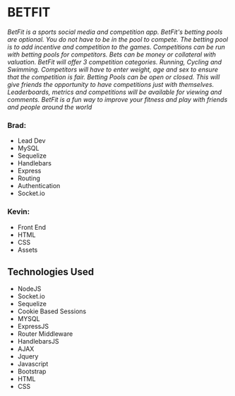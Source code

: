 # BETFIT

_BetFit is a sports social media and competition app. BetFit's betting pools are optional. You do not have to be in the pool to compete.  The betting pool is to add incentive and competition to the games. Competitions can be run with betting pools for competitors.  Bets can be money or collateral with valuation.  BetFit will offer 3 competition categories. Running, Cycling and Swimming.  Competitors will have to enter weight, age and sex to ensure that the competition is fair.  Betting Pools can be open or closed.  This will give friends the opportunity to have competitions just with themselves.  Leaderboards, metrics and competitions will be available for viewing and comments.  BetFit is a fun way to improve your fitness and play with friends and people around the world_

### Brad:
* Lead Dev
* MySQL
* Sequelize
* Handlebars
* Express
* Routing
* Authentication
* Socket.io

### Kevin:
* Front End
* HTML
* CSS
* Assets

## Technologies Used
* NodeJS
* Socket.io
* Sequelize
* Cookie Based Sessions
* MYSQL
* ExpressJS
* Router Middleware
* HandlebarsJS
* AJAX
* Jquery
* Javascript
* Bootstrap
* HTML
* CSS
